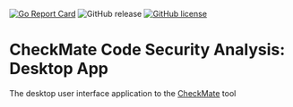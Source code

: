 [![Go Report Card](https://goreportcard.com/badge/github.com/adedayo/checkmate-app)](https://goreportcard.com/report/github.com/adedayo/checkmate-app)
![GitHub release](https://img.shields.io/github/release/adedayo/checkmate-app.svg)
[![GitHub license](https://img.shields.io/github/license/adedayo/checkmate-app.svg)](https://github.com/adedayo/checkmate-app/blob/master/LICENSE)

# CheckMate Code Security Analysis: Desktop App

The desktop user interface application to the [CheckMate](https://github.com/adedayo/checkmate) tool
